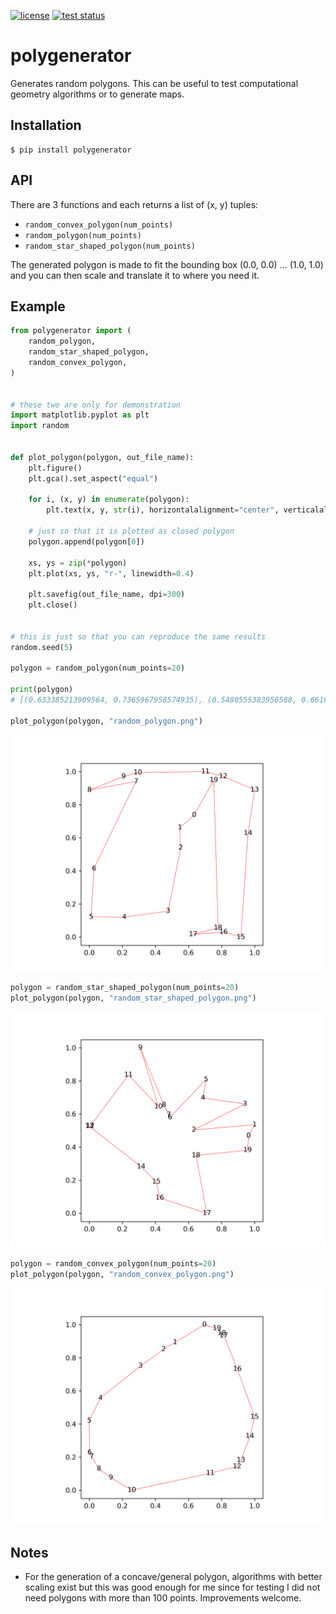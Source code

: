 [![license](https://img.shields.io/badge/license-%20MIT-blue.svg)](LICENSE)
[![test status](https://github.com/bast/polygenerator/workflows/Test/badge.svg)](https://github.com/bast/polygenerator/actions)


# polygenerator

Generates random polygons. This can be useful to test computational geometry
algorithms or to generate maps.


## Installation

```
$ pip install polygenerator
```


## API

There are 3 functions and each returns a list of (x, y) tuples:
- `random_convex_polygon(num_points)`
- `random_polygon(num_points)`
- `random_star_shaped_polygon(num_points)`

The generated polygon is made to fit the bounding box (0.0, 0.0) ... (1.0, 1.0)
and you can then scale and translate it to where you need it.


## Example

```python
from polygenerator import (
    random_polygon,
    random_star_shaped_polygon,
    random_convex_polygon,
)


# these two are only for demonstration
import matplotlib.pyplot as plt
import random


def plot_polygon(polygon, out_file_name):
    plt.figure()
    plt.gca().set_aspect("equal")

    for i, (x, y) in enumerate(polygon):
        plt.text(x, y, str(i), horizontalalignment="center", verticalalignment="center")

    # just so that it is plotted as closed polygon
    polygon.append(polygon[0])

    xs, ys = zip(*polygon)
    plt.plot(xs, ys, "r-", linewidth=0.4)

    plt.savefig(out_file_name, dpi=300)
    plt.close()


# this is just so that you can reproduce the same results
random.seed(5)

polygon = random_polygon(num_points=20)

print(polygon)
# [(0.633385213909564, 0.7365967958574935), (0.5480555383950588, 0.6616499553124763), (0.5526824773965012, 0.5399082630833278), (0.47651656975044715, 0.1562847171200224), (0.211780263278101, 0.11985024210702566), (0.011563117103044742, 0.12131343894869698), (0.02776777678478965, 0.41297620242381444), (0.2831882595429206, 0.9411514041596818), (0.0, 0.8884881505484779), (0.20701109399057388, 0.9700145767610514), (0.2932049212796463, 0.9940396395241987), (0.7024623622191127, 1.0), (0.809077387585075, 0.9717422011442743), (1.0, 0.889663530991249), (0.9601646445268924, 0.6278354104701399), (0.9168705153810578, 0.0), (0.8110693657038247, 0.02995395054812518), (0.6278284961406966, 0.01581195981039065), (0.7790276993942304, 0.05437135270534656), (0.752691110661913, 0.948158571633034)]

plot_polygon(polygon, "random_polygon.png")
```
![random polygon](img/random_polygon.png)

```python
polygon = random_star_shaped_polygon(num_points=20)
plot_polygon(polygon, "random_star_shaped_polygon.png")
```
![random star shaped polygon](img/random_star_shaped_polygon.png)

```python
polygon = random_convex_polygon(num_points=20)
plot_polygon(polygon, "random_convex_polygon.png")
```
![random convex polygon](img/random_convex_polygon.png)


## Notes

- For the generation of a concave/general polygon, algorithms with better
  scaling exist but this was good enough for me since for testing I did not
  need polygons with more than 100 points. Improvements welcome.
